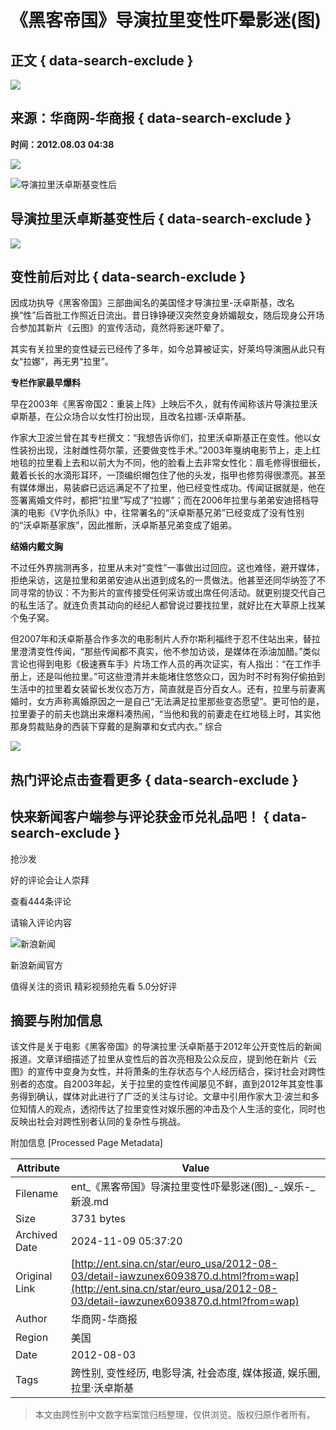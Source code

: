 # 《黑客帝国》导演拉里变性吓晕影迷(图)

## 正文 { data-search-exclude }


![](https://n.sinaimg.cn/default/622af858/20181010/default_avatar.jpg)

## 来源：华商网-华商报   { data-search-exclude }
**时间：2012.08.03 04:38**

![](https://k.sinaimg.cn/www/ent/s/u/2012-08-03/U7393P28T3D3701901F326DT20120803043821.jpg)

![导演拉里沃卓斯基变性后](https://www.sinaimg.cn/ent/s/u/2012-08-03/U7393P28T3D3701901F326DT20120803043821.jpg)

## 导演拉里沃卓斯基变性后 { data-search-exclude }

![](https://www.sinaimg.cn/ent/s/u/2012-08-03/U7393P28T3D3701901F329DT20120803043821.jpg)

## 变性前后对比 { data-search-exclude }

因成功执导《黑客帝国》三部曲闻名的美国怪才导演拉里-沃卓斯基，改名换“性”后首批工作照近日流出。昔日铮铮硬汉突然变身娇媚靓女，随后现身公开场合参加其新片《云图》的宣传活动，竟然将影迷吓晕了。

其实有关拉里的变性疑云已经传了多年，如今总算被证实，好莱坞导演圈从此只有女“拉娜”，再无男“拉里”。

**专栏作家最早爆料**

早在2003年《黑客帝国2：重装上阵》上映后不久，就有传闻称该片导演拉里沃卓斯基，在公众场合以女性打扮出现，且改名拉娜-沃卓斯基。

作家大卫波兰曾在其专栏撰文：“我想告诉你们，拉里沃卓斯基正在变性。他以女性装扮出现，注射雌性荷尔蒙，还要做变性手术。”2003年戛纳电影节上，走上红地毯的拉里看上去和以前大为不同，他的脸看上去非常女性化：眉毛修得很细长，戴着长长的水滴形耳环，一顶编织帽包住了他的头发，指甲也修剪得很漂亮。甚至有媒体爆出，易装癖已远远满足不了拉里，他已经变性成功。传闻证据就是，他在签署离婚文件时，都把“拉里”写成了“拉娜”；而在2006年拉里与弟弟安迪搭档导演的电影《V字仇杀队》中，往常署名的“沃卓斯基兄弟”已经变成了没有性别的“沃卓斯基家族”，因此推断，沃卓斯基兄弟变成了姐弟。

**结婚内戴文胸**

不过任外界揣测再多，拉里从未对“变性”一事做出过回应。这也难怪，避开媒体，拒绝采访，这是拉里和弟弟安迪从出道到成名的一贯做法。他甚至还同华纳签了不同寻常的协议：不为影片的宣传接受任何采访或出席任何活动。就更别提交代自己的私生活了。就连负责其动向的经纪人都曾说过要找拉里，就好比在大草原上找某个兔子窝。

但2007年和沃卓斯基合作多次的电影制片人乔尔斯利福终于忍不住站出来，替拉里澄清变性传闻，“那些传闻都不真实，他不参加访谈，是媒体在添油加醋。”类似言论也得到电影《极速赛车手》片场工作人员的再次证实，有人指出：“在工作手册上，还是叫他拉里。”可这些澄清并未能堵住悠悠众口，因为时不时有狗仔偷拍到生活中的拉里着女装留长发仪态万方，简直就是百分百女人。还有，拉里与前妻离婚时，女方声称离婚原因之一是自己“无法满足拉里那些变态愿望”。更可怕的是，拉里妻子的前夫也跳出来爆料凑热闹，“当他和我的前妻走在红地毯上时，其实他那身剪裁贴身的西装下穿戴的是胸罩和女式内衣。” 综合

![](https://n.sinaimg.cn/default/2fb77759/20151125/320X320.png)

## 热门评论点击查看更多 { data-search-exclude }

## 快来新闻客户端参与评论获金币兑礼品吧！ { data-search-exclude }

抢沙发

好的评论会让人崇拜

查看444条评论

请输入评论内容

![新浪新闻](https://n.sinaimg.cn/default/80905340/20200331/sinalogo.png)

新浪新闻官方

值得关注的资讯 精彩视频抢先看 5.0分好评

## 摘要与附加信息

<!-- tcd_abstract -->
该文件是关于电影《黑客帝国》的导演拉里·沃卓斯基于2012年公开变性后的新闻报道。文章详细描述了拉里从变性后的首次亮相及公众反应，提到他在新片《云图》的宣传中变身为女性，并将萧条的生存状态与个人经历结合，探讨社会对跨性别者的态度。自2003年起，关于拉里的变性传闻屡见不鲜，直到2012年其变性事务得到确认，媒体对此进行了广泛的关注与讨论。文章中引用作家大卫·波兰和多位知情人的观点，透彻传达了拉里变性对娱乐圈的冲击及个人生活的变化，同时也反映出社会对跨性别者认同的复杂性与挑战。
<!-- tcd_abstract_end -->

附加信息 [Processed Page Metadata]

| Attribute       | Value                                  |
|-----------------|----------------------------------------|
| Filename        | ent_《黑客帝国》导演拉里变性吓晕影迷(图)_-_娱乐-_新浪.md                             |
| Size            | 3731 bytes                           |
| Archived Date   | 2024-11-09 05:37:20                             |
| Original Link   | [http://ent.sina.cn/star/euro_usa/2012-08-03/detail-iawzunex6093870.d.html?from=wap](http://ent.sina.cn/star/euro_usa/2012-08-03/detail-iawzunex6093870.d.html?from=wap)                       |
| Author          | 华商网-华商报                               |
| Region          | 美国                               |
| Date            | 2012-08-03                                 |
| Tags            | 跨性别, 变性经历, 电影导演, 社会态度, 媒体报道, 娱乐圈, 拉里·沃卓斯基                                 |
>
> 本文由跨性别中文数字档案馆归档整理，仅供浏览。版权归原作者所有。
>